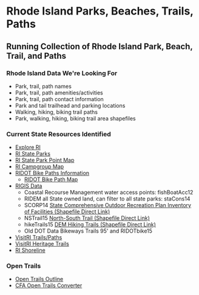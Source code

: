 # Rhode Island Parks, Beaches, Trails, Paths
## Running Collection of Rhode Island Park, Beach, Trail, and Paths

### Rhode Island Data We're Looking For

* Park, trail, path names
* Park, trail, path amenities/activities
* Park, trail, path contact information
* Park and tail trailhead and parking locations
* Walking, hiking, biking trail paths
* Park, walking, hiking, biking trail area shapefiles


### Current State Resources Identified

* [Explore RI](http://www.exploreri.org/gtraillist.php)
* [RI State Parks](http://www.riparks.com/index.html)
* [RI State Park Point Map](http://www.riparks.com/FindALocation.html)
* [RI Campgroup Map](http://rhodeislandstateparks.reserveamerica.com/generateBrowseMap.do?stateCode=RI&zoom=9&map=BROWSE&long=-71.3507080078125&lat=41.644183479397455&tti=CampgroundMap)
* [RIDOT Bike Paths Information﻿](http://www.dot.ri.gov/community/bikeri/index.php)
    * [RIDOT Bike Path Map﻿﻿](http://ridot.maps.arcgis.com/apps/MapTour/index.html?appid=4e339b228e5b45e8b7d164c7a267d5d9&webmap=3f4076fb69fd4b4eb52747064a30b161)
* [RIGIS Data](http://www.edc.uri.edu/rigis/data/all.aspx)
    * Coastal Recourse Management water access points: fishBoatAcc12
	* RIDEM all State owned land, can filter to all state parks: staCons14
	* SCORP14 [State Comprehensive Outdoor Recreation Plan Inventory of Facilities (Shapefile Direct Link)](http://www.edc.uri.edu/rigis/spfdata/structure/SCORP14.zip)
	* NSTrail15 [North-South Trail (Shapefile Direct Link)](http://www.edc.uri.edu/rigis/spfdata/transportation/NSTrail15.zip)
	* hikeTrails15 [DEM Hiking Trails (Shapefile Direct Link)](http://www.edc.uri.edu/rigis/spfdata/transportation/hikeTrails15.zip)
	* Old DOT Data Bikeways Trails 95' and RIDOTbike15
* [VisitRI Trails/Paths](https://www.visitrhodeisland.com/what-to-do/parks/)
* [VisitRI Heritage Trails](https://www.visitrhodeisland.com/what-to-do/heritage-trails/)
* [RI Shoreline](http://www.shoreline-ri.com/#)

### Open Trails

* [Open Trails Outline](https://www.codeforamerica.org/specifications/trails/spec.html)
* [CFA Open Trails Converter](http://open-trails.codeforamerica.org/)
